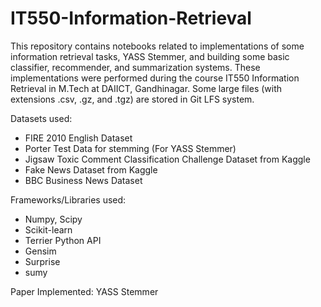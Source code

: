 # IT550-Information-Retrieval

This repository contains notebooks related to implementations of some information retrieval tasks, YASS Stemmer, and building some basic classifier, recommender, and summarization systems.
These implementations were  performed during the course IT550 Information Retrieval in M.Tech at DAIICT, Gandhinagar.
Some large files (with extensions .csv, .gz, and .tgz) are stored in Git LFS system.

Datasets used:
  - FIRE 2010 English Dataset
  - Porter Test Data for stemming (For YASS Stemmer)
  - Jigsaw Toxic Comment Classification Challenge Dataset from Kaggle
  - Fake News Dataset from Kaggle
  - BBC Business News Dataset

Frameworks/Libraries used:
  - Numpy, Scipy
  - Scikit-learn
  - Terrier Python API
  - Gensim
  - Surprise
  - sumy

Paper Implemented: YASS Stemmer
